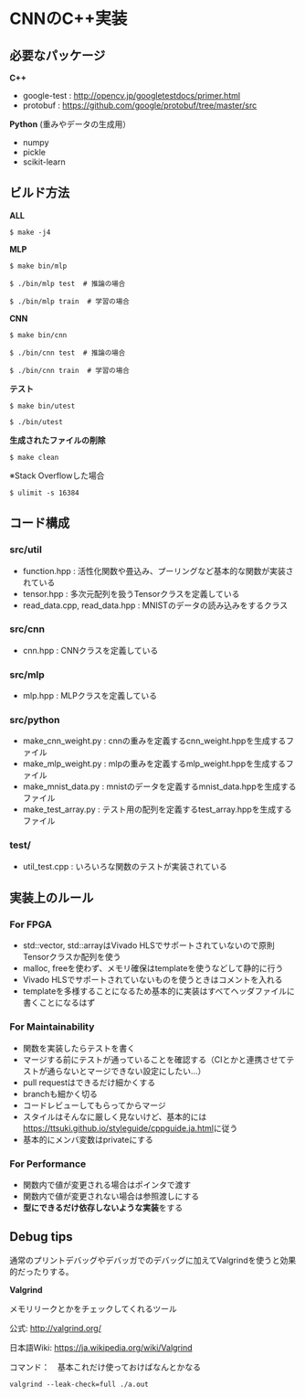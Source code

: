 # CNNのC++実装

## 必要なパッケージ
**C++**
* google-test : <http://opencv.jp/googletestdocs/primer.html>
* protobuf : <https://github.com/google/protobuf/tree/master/src>

**Python** (重みやデータの生成用）
* numpy
* pickle
* scikit-learn

## ビルド方法
**ALL**
```
$ make -j4
```
**MLP**
```
$ make bin/mlp

$ ./bin/mlp test  # 推論の場合

$ ./bin/mlp train  # 学習の場合
``` 
**CNN**
```
$ make bin/cnn

$ ./bin/cnn test  # 推論の場合

$ ./bin/cnn train  # 学習の場合
```
**テスト**
```
$ make bin/utest

$ ./bin/utest
```
**生成されたファイルの削除**
```
$ make clean
```

※Stack Overflowした場合
```
$ ulimit -s 16384
```

## コード構成
### src/util
* function.hpp : 活性化関数や畳込み、プーリングなど基本的な関数が実装されている
* tensor.hpp : 多次元配列を扱うTensorクラスを定義している
* read\_data.cpp, read\_data.hpp : MNISTのデータの読み込みをするクラス

### src/cnn
* cnn.hpp : CNNクラスを定義している

### src/mlp
* mlp.hpp : MLPクラスを定義している

### src/python
* make\_cnn\_weight.py : cnnの重みを定義するcnn_weight.hppを生成するファイル
* make\_mlp\_weight.py : mlpの重みを定義するmlp_weight.hppを生成するファイル
* make\_mnist\_data.py : mnistのデータを定義するmnist_data.hppを生成するファイル
* make\_test\_array.py : テスト用の配列を定義するtest_array.hppを生成するファイル

### test/
* util_test.cpp : いろいろな関数のテストが実装されている

## 実装上のルール
### For FPGA
* std::vector, std::arrayはVivado HLSでサポートされていないので原則Tensorクラスか配列を使う
* malloc, freeを使わず、メモリ確保はtemplateを使うなどして静的に行う
* Vivado HLSでサポートされていないものを使うときはコメントを入れる
* templateを多様することになるため基本的に実装はすべてヘッダファイルに書くことになるはず

### For Maintainability
* 関数を実装したらテストを書く
* マージする前にテストが通っていることを確認する（CIとかと連携させてテストが通らないとマージできない設定にしたい...）
* pull requestはできるだけ細かくする
* branchも細かく切る
* コードレビューしてもらってからマージ
* スタイルはそんなに厳しく見ないけど、基本的には<https://ttsuki.github.io/styleguide/cppguide.ja.html>に従う
* 基本的にメンバ変数はprivateにする

### For Performance
* 関数内で値が変更される場合はポインタで渡す
* 関数内で値が変更されない場合は参照渡しにする
* **型にできるだけ依存しないような実装**をする

## Debug tips
通常のプリントデバッグやデバッガでのデバッグに加えてValgrindを使うと効果的だったりする。

**Valgrind**

メモリリークとかをチェックしてくれるツール

公式: <http://valgrind.org/>

日本語Wiki: <https://ja.wikipedia.org/wiki/Valgrind>

コマンド：　基本これだけ使っておけばなんとかなる
```
valgrind --leak-check=full ./a.out
```

